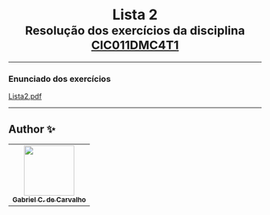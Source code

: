 <div align="center">
	<h1>Lista 2
		<br/>
			<sub>Resolução dos exercícios da disciplina
        <a href="https://www.fct.unesp.br/#!/graduacao/ciencia-da-computacao/">CIC011DMC4T1</a>
      </sub>
	</h1>
</div>

---
### Enunciado dos exercícios

[Lista2.pdf]("https://github.com/Gabriel-Ciriaco/Listas-ATP-II/blob/main/Lista%202/Lista%202.pdf")

---

## Author ✨

<table>
	<tr>
		<td align="center">
			<a href="https://github.com/Gabriel-Ciriaco">
				<img src="https://avatars.githubusercontent.com/u/66225865" width="100px;" alt=""/>
				<br>
				<sub>
					<b>Gabriel C. de Carvalho</b>
				</sub>
		</td>
	</tr>
</table>

